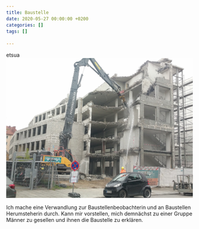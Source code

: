 ```yaml
---
title: Baustelle
date: 2020-05-27 00:00:00 +0200
categories: []
tags: []

---
```

etsua![](/uploads/img_20200505_075845.jpg "Baustelle")

Ich mache eine Verwandlung zur Baustellenbeobachterin und an Baustellen Herumsteherin durch. Kann mir vorstellen, mich demnächst zu einer Gruppe Männer zu gesellen und ihnen die Baustelle zu erklären.